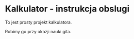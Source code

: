 # Kalkulator - instrukcja obslugi

To jest prosty projekt kalkulatora.

Robimy go przy okazji nauki gita.